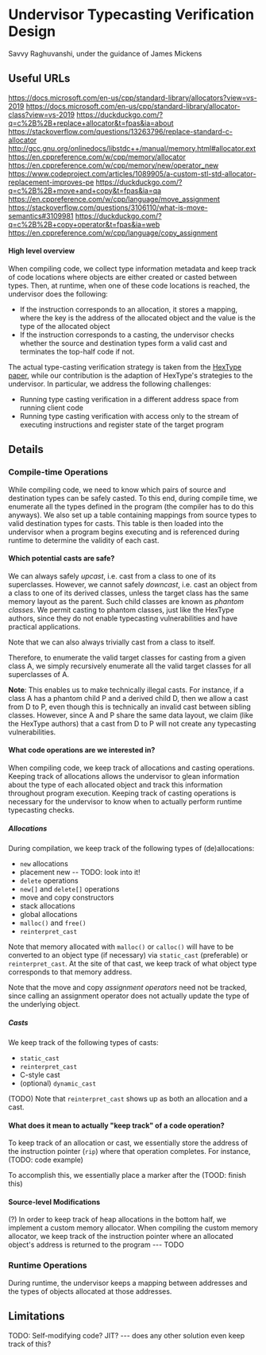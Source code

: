 # Undervisor Typecasting Verification Design
Savvy Raghuvanshi, under the guidance of James Mickens

## Useful URLs

https://docs.microsoft.com/en-us/cpp/standard-library/allocators?view=vs-2019
https://docs.microsoft.com/en-us/cpp/standard-library/allocator-class?view=vs-2019
https://duckduckgo.com/?q=c%2B%2B+replace+allocator&t=fpas&ia=about
https://stackoverflow.com/questions/13263796/replace-standard-c-allocator
http://gcc.gnu.org/onlinedocs/libstdc++/manual/memory.html#allocator.ext
https://en.cppreference.com/w/cpp/memory/allocator
https://en.cppreference.com/w/cpp/memory/new/operator_new
https://www.codeproject.com/articles/1089905/a-custom-stl-std-allocator-replacement-improves-pe
https://duckduckgo.com/?q=c%2B%2B+move+and+copy&t=fpas&ia=qa
https://en.cppreference.com/w/cpp/language/move_assignment
https://stackoverflow.com/questions/3106110/what-is-move-semantics#3109981
https://duckduckgo.com/?q=c%2B%2B+copy+operator&t=fpas&ia=web
https://en.cppreference.com/w/cpp/language/copy_assignment



#### High level overview

When compiling code, we collect type information metadata and keep track of code locations where objects are either created or casted between types. Then, at runtime, when one of these code locations is reached, the undervisor does the following:
- If the instruction corresponds to an allocation, it stores a mapping, where the key is the address of the allocated object and the value is the type of the allocated object
- If the instruction corresponds to a casting, the undervisor checks whether the source and destination types form a valid cast and terminates the top-half code if not.

The actual type-casting verification strategy is taken from the [HexType paper](https://acmccs.github.io/papers/p2373-jeonA.pdf), while our contribution is the adaption of HexType's strategies to the undervisor. In particular, we address the following challenges:
- Running type casting verification in a different address space from running client code
- Running type casting verification with access only to the stream of executing instructions and register state of the target program


## Details

### Compile-time Operations

While compiling code, we need to know which pairs of source and destination types can be safely casted. To this end, during compile time, we enumerate all the types defined in the program (the compiler has to do this anyways). We also set up a table containing mappings from source types to valid destination types for casts. This table is then loaded into the undervisor when a program begins executing and is referenced during runtime to determine the validity of each cast.

#### Which potential casts are safe?

We can always safely _upcast_, i.e. cast from a class to one of its superclasses. However, we cannot safely _downcast_, i.e. cast an object from a class to one of its derived classes, unless the target class has the same memory layout as the parent. Such child classes are known as _phantom classes_. We permit casting to phantom classes, just like the HexType authors, since they do not enable typecasting vulnerabilities and have practical applications.

Note that we can also always trivially cast from a class to itself.

Therefore, to enumerate the valid target classes for casting from a given class A, we simply recursively enumerate all the valid target classes for all superclasses of A.

__Note__: This enables us to make technically illegal casts. For instance, if a class A has a phantom child P and a derived child D, then we allow a cast from D to P, even though this is technically an invalid cast between sibling classes. However, since A and P share the same data layout, we claim (like the HexType authors) that a cast from D to P will not create any typecasting vulnerabilities.


#### What code operations are we interested in?

When compiling code, we keep track of allocations and casting operations. Keeping track of allocations allows the undervisor to glean information about the type of each allocated object and track this information throughout program execution. Keeping track of casting operations is necessary for the undervisor to know when to actually perform runtime typecasting checks.

##### Allocations

During compilation, we keep track of the following types of (de)allocations:
- `new` allocations
- placement new -- TODO: look into it!
- `delete` operations
- `new[]` and `delete[]` operations
- move and copy constructors
- stack allocations
- global allocations
- `malloc()` and `free()`
- `reinterpret_cast`

Note that memory allocated with `malloc()` or `calloc()` will have to be converted to an object type (if necessary) via `static_cast` (preferable) or `reinterpret_cast`. At the site of that cast, we keep track of what object type corresponds to that memory address.

Note that the move and copy _assignment operators_ need not be tracked, since calling an assignment operator does not actually update the type of the underlying object.


##### Casts

We keep track of the following types of casts:
- `static_cast`
- `reinterpret_cast`
- C-style cast
- (optional) `dynamic_cast`

(TODO) Note that `reinterpret_cast` shows up as both an allocation and a cast.


#### What does it mean to actually "keep track" of a code operation?

To keep track of an allocation or cast, we essentially store the address of the instruction pointer (`rip`) where that operation completes. For instance, (TODO: code example)

To accomplish this, we essentially place a marker after the (TOOD: finish this)


#### Source-level Modifications

(?)
In order to keep track of heap allocations in the bottom half, we implement a custom memory allocator. When compiling the custom memory allocator, we keep track of the instruction pointer where an allocated object's address is returned to the program --- TODO



### Runtime Operations

During runtime, the undervisor keeps a mapping between addresses and the types of objects allocated at those addresses.


## Limitations

TODO: Self-modifying code? JIT? --- does any other solution even keep track of this?

